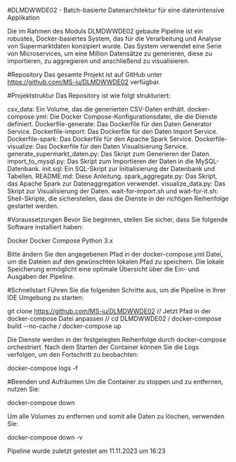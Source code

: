 #DLMDWWDE02 - Batch-basierte Datenarchitektur für eine datenintensive Applikation

Die im Rahmen des Moduls DLMDWWDE02 gebaute Pipeline ist ein robustes, Docker-basiertes System, 
das für die Verarbeitung und Analyse von Supermarktdaten konzipiert wurde. 
Das System verwendet eine Serie von Microservices, um eine Million Datensätze zu generieren, diese zu importieren, 
zu aggregieren und anschließend zu visualisieren.


#Repository
Das gesamte Projekt ist auf GitHub unter https://github.com/MS-iu/DLMDWWDE02 verfügbar.

#Projektstruktur
Das Repository ist wie folgt strukturiert:

csv_data: Ein Volume, das die generierten CSV-Daten enthält.
docker-compose.yml: Die Docker Compose-Konfigurationsdatei, die die Dienste definiert.
Dockerfile-generate: Das Dockerfile für den Daten Generator Service.
Dockerfile-import: Das Dockerfile für den Daten Import Service.
Dockerfile-spark: Das Dockerfile für den Apache Spark Service.
Dockerfile-visualize: Das Dockerfile für den Daten Visualisierung Service.
generate_supermarkt_daten.py: Das Skript zum Generieren der Daten.
import_to_mysql.py: Das Skript zum Importieren der Daten in die MySQL-Datenbank.
init.sql: Ein SQL-Skript zur Initialisierung der Datenbank und Tabellen.
README.md: Diese Anleitung.
spark_aggregate.py: Das Skript, das Apache Spark zur Datenaggregation verwendet.
visualize_data.py: Das Skript zur Visualisierung der Daten.
wait-for-import.sh und wait-for-it.sh: Shell-Skripte, die sicherstellen, dass die Dienste in der richtigen Reihenfolge gestartet werden.

#Voraussetzungen
Bevor Sie beginnen, stellen Sie sicher, dass Sie folgende Software installiert haben:

Docker
Docker Compose
Python 3.x

Bitte ändern Sie den angegebenen Pfad in der docker-compose.yml Datei, um die Dateien auf den gewünschten lokalen Pfad zu speichern.
Die lokale Speicherung ermöglicht eine optimale Übersicht über die Ein- und Ausgaben der Pipeline.

#Schnellstart
Führen Sie die folgenden Schritte aus, um die Pipeline in Ihrer IDE Umgebung zu starten:

git clone https://github.com/MS-iu/DLMDWWDE02 //
Jetzt Pfad in der docker-compose Datei anpassen //
cd DLMDWWDE02 / 
docker-compose build --no-cache / 
docker-compose up


Die Dienste werden in der festgelegten Reihenfolge durch docker-compose orchestriert. 
Nach dem Starten der Container können Sie die Logs verfolgen, um den Fortschritt zu beobachten:

docker-compose logs -f

#Beenden und Aufräumen
Um die Container zu stoppen und zu entfernen, nutzen Sie:

docker-compose down

Um alle Volumes zu entfernen und somit alle Daten zu löschen, verwenden Sie:

docker-compose down -v

Pipeline wurde zuletzt getestet am 11.11.2023 um 16:23